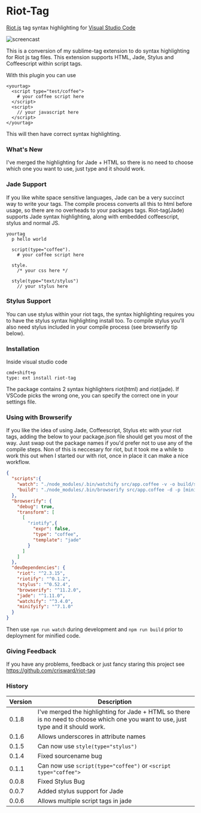 # Riot-Tag

[Riot.js](http://riotjs.com/) tag syntax highlighting for [Visual Studio Code](https://code.visualstudio.com)

![screencast](https://github.com/crisward/riot-tag/raw/master/images/screen-cast.gif)

This is a conversion of my sublime-tag extension to do syntax highlighting 
for Riot js tag files. This extension supports HTML, Jade, Stylus and Coffeescript within
script tags.

With this plugin you can use

```
<yourtag>
  <script type="test/coffee">
    # your coffee script here
  </script>
  <script>
    // your javascript here
  </script>
</yourtag>
```
This will then have correct syntax highlighting.

### What's New

I've merged the highlighting for Jade + HTML so there is 
no need to choose which one you want to use, just type and it should work.

### Jade Support

If you like white space sensitive languages, Jade can be
a very succinct way to write your tags. The compile process
converts all this to html before usage, so there are no
overheads to your packages tags. Riot-tag(Jade) supports
Jade syntax highlighting, along with embedded coffeescript,
stylus and normal JS.



```jade
yourtag
  p hello world

  script(type="coffee").
    # your coffee script here
    
  style.
    /* your css here */
    
  style(type="text/stylus")
    // your stylus here 

```

### Stylus Support

You can use stylus within your riot tags, the syntax highlighting requires you
to have the stylus syntax highlighting install too. To compile stylus you'll
also need stylus included in your compile process (see browserify tip below). 

### Installation

Inside visual studio code
```
cmd+shift+p
type: ext install riot-tag
```
The package contains 2 syntax highlighters riot(html) and riot(jade). If VSCode picks the wrong one, you can specify the correct one in your settings file.

### Using with Browserify

If you like the idea of using Jade, Coffeescript, Stylus etc with your riot tags, adding the
below to your package.json file should get you most of the way. Just swap out the package names
if you'd prefer not to use any of the compile steps. Non of this is neccesary for riot, but it took
me a while to work this out when I started our with riot, once in place it can make a nice workflow.

```json
{
  "scripts":{
    "watch": "./node_modules/.bin/watchify src/app.coffee -v -o build/site.js",
    "build": "./node_modules/.bin/browserify src/app.coffee -d -p [minifyify --uglify [--mangle 0] --map build/app.map.json --output build/app.map.json] -o build/app.js"
  },
  "browserify": {
    "debug": true,
    "transform": [
      [
        "riotify",{
          "expr": false,
          "type": "coffee",
          "template": "jade"
        }
      ]
    ]
  },
  "devDependencies": {
    "riot": "^2.3.15",
    "riotify": "^0.1.2",
    "stylus": "^0.52.4",
    "browserify": "^11.2.0",
    "jade": "^1.11.0",
    "watchify": "^3.4.0",
    "minifyify": "^7.1.0"
  }
}
```
Then use `npm run watch` during development and `npm run build` prior to deployment for minified code.


### Giving Feedback

If you have any problems, feedback or just fancy staring this project
see https://github.com/crisward/riot-tag


### History

|Version | Description
|----    |----
| 0.1.8  | I've merged the highlighting for Jade + HTML so there is no need to choose which one you want to use, just type and it should work.
| 0.1.6  | Allows underscores in attribute names
| 0.1.5  | Can now use `style(type="stylus")`
| 0.1.4  | Fixed sourcename bug
| 0.1.1  | Can now use `script(type="coffee")` or `<script type="coffee">`
| 0.0.8  | Fixed Stylus Bug
| 0.0.7  | Added stylus support for Jade
| 0.0.6  | Allows multiple script tags in jade
